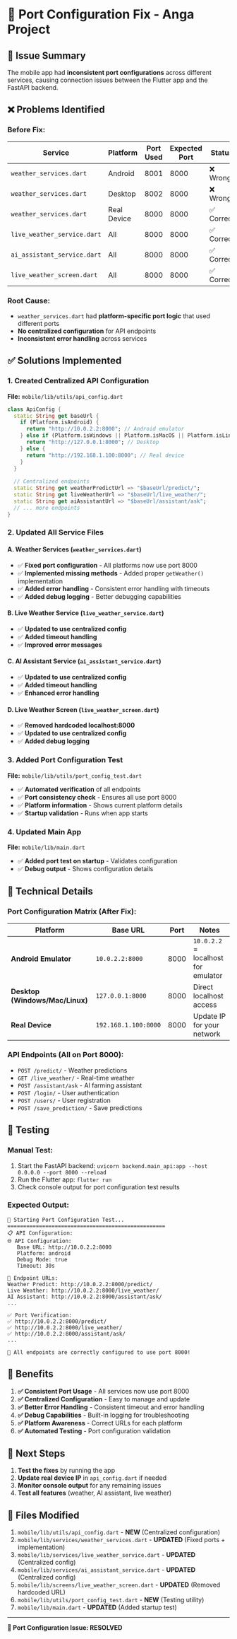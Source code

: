 # 🔧 Port Configuration Fix - Anga Project

## 🎯 **Issue Summary**
The mobile app had **inconsistent port configurations** across different services, causing connection issues between the Flutter app and the FastAPI backend.

## ❌ **Problems Identified**

### **Before Fix:**
| Service | Platform | Port Used | Expected Port | Status |
|---------|----------|-----------|---------------|--------|
| `weather_services.dart` | Android | 8001 | 8000 | ❌ Wrong |
| `weather_services.dart` | Desktop | 8002 | 8000 | ❌ Wrong |
| `weather_services.dart` | Real Device | 8000 | 8000 | ✅ Correct |
| `live_weather_service.dart` | All | 8000 | 8000 | ✅ Correct |
| `ai_assistant_service.dart` | All | 8000 | 8000 | ✅ Correct |
| `live_weather_screen.dart` | All | 8000 | 8000 | ✅ Correct |

### **Root Cause:**
- `weather_services.dart` had **platform-specific port logic** that used different ports
- **No centralized configuration** for API endpoints
- **Inconsistent error handling** across services

## ✅ **Solutions Implemented**

### **1. Created Centralized API Configuration**
**File:** `mobile/lib/utils/api_config.dart`

```dart
class ApiConfig {
  static String get baseUrl {
    if (Platform.isAndroid) {
      return "http://10.0.2.2:8000"; // Android emulator
    } else if (Platform.isWindows || Platform.isMacOS || Platform.isLinux) {
      return "http://127.0.0.1:8000"; // Desktop
    } else {
      return "http://192.168.1.100:8000"; // Real device
    }
  }
  
  // Centralized endpoints
  static String get weatherPredictUrl => "$baseUrl/predict/";
  static String get liveWeatherUrl => "$baseUrl/live_weather/";
  static String get aiAssistantUrl => "$baseUrl/assistant/ask";
  // ... more endpoints
}
```

### **2. Updated All Service Files**

#### **A. Weather Services (`weather_services.dart`)**
- ✅ **Fixed port configuration** - All platforms now use port 8000
- ✅ **Implemented missing methods** - Added proper `getWeather()` implementation
- ✅ **Added error handling** - Consistent error handling with timeouts
- ✅ **Added debug logging** - Better debugging capabilities

#### **B. Live Weather Service (`live_weather_service.dart`)**
- ✅ **Updated to use centralized config**
- ✅ **Added timeout handling**
- ✅ **Improved error messages**

#### **C. AI Assistant Service (`ai_assistant_service.dart`)**
- ✅ **Updated to use centralized config**
- ✅ **Added timeout handling**
- ✅ **Enhanced error handling**

#### **D. Live Weather Screen (`live_weather_screen.dart`)**
- ✅ **Removed hardcoded localhost:8000**
- ✅ **Updated to use centralized config**
- ✅ **Added debug logging**

### **3. Added Port Configuration Test**
**File:** `mobile/lib/utils/port_config_test.dart`

- ✅ **Automated verification** of all endpoints
- ✅ **Port consistency check** - Ensures all use port 8000
- ✅ **Platform information** - Shows current platform details
- ✅ **Startup validation** - Runs when app starts

### **4. Updated Main App**
**File:** `mobile/lib/main.dart`

- ✅ **Added port test on startup** - Validates configuration
- ✅ **Debug output** - Shows configuration details

## 🔧 **Technical Details**

### **Port Configuration Matrix (After Fix):**

| Platform | Base URL | Port | Notes |
|----------|----------|------|-------|
| **Android Emulator** | `10.0.2.2:8000` | 8000 | `10.0.2.2` = localhost for emulator |
| **Desktop (Windows/Mac/Linux)** | `127.0.0.1:8000` | 8000 | Direct localhost access |
| **Real Device** | `192.168.1.100:8000` | 8000 | Update IP for your network |

### **API Endpoints (All on Port 8000):**
- `POST /predict/` - Weather predictions
- `GET /live_weather/` - Real-time weather
- `POST /assistant/ask` - AI farming assistant
- `POST /login/` - User authentication
- `POST /users/` - User registration
- `POST /save_prediction/` - Save predictions

## 🧪 **Testing**

### **Manual Test:**
1. Start the FastAPI backend: `uvicorn backend.main_api:app --host 0.0.0.0 --port 8000 --reload`
2. Run the Flutter app: `flutter run`
3. Check console output for port configuration test results

### **Expected Output:**
```
🧪 Starting Port Configuration Test...
==================================================
📋 API Configuration:
🌐 API Configuration:
   Base URL: http://10.0.2.2:8000
   Platform: android
   Debug Mode: true
   Timeout: 30s

🔗 Endpoint URLs:
Weather Predict: http://10.0.2.2:8000/predict/
Live Weather: http://10.0.2.2:8000/live_weather/
AI Assistant: http://10.0.2.2:8000/assistant/ask/
...

✅ Port Verification:
✅ http://10.0.2.2:8000/predict/
✅ http://10.0.2.2:8000/live_weather/
✅ http://10.0.2.2:8000/assistant/ask/
...

🎉 All endpoints are correctly configured to use port 8000!
```

## 🚀 **Benefits**

1. **✅ Consistent Port Usage** - All services now use port 8000
2. **✅ Centralized Configuration** - Easy to manage and update
3. **✅ Better Error Handling** - Consistent timeout and error handling
4. **✅ Debug Capabilities** - Built-in logging for troubleshooting
5. **✅ Platform Awareness** - Correct URLs for each platform
6. **✅ Automated Testing** - Port configuration validation

## 🔄 **Next Steps**

1. **Test the fixes** by running the app
2. **Update real device IP** in `api_config.dart` if needed
3. **Monitor console output** for any remaining issues
4. **Test all features** (weather, AI assistant, live weather)

## 📝 **Files Modified**

1. `mobile/lib/utils/api_config.dart` - **NEW** (Centralized configuration)
2. `mobile/lib/services/weather_services.dart` - **UPDATED** (Fixed ports + implementation)
3. `mobile/lib/services/live_weather_service.dart` - **UPDATED** (Centralized config)
4. `mobile/lib/services/ai_assistant_service.dart` - **UPDATED** (Centralized config)
5. `mobile/lib/screens/live_weather_screen.dart` - **UPDATED** (Removed hardcoded URL)
6. `mobile/lib/utils/port_config_test.dart` - **NEW** (Testing utility)
7. `mobile/lib/main.dart` - **UPDATED** (Added startup test)

---

**🎉 Port Configuration Issue: RESOLVED** 